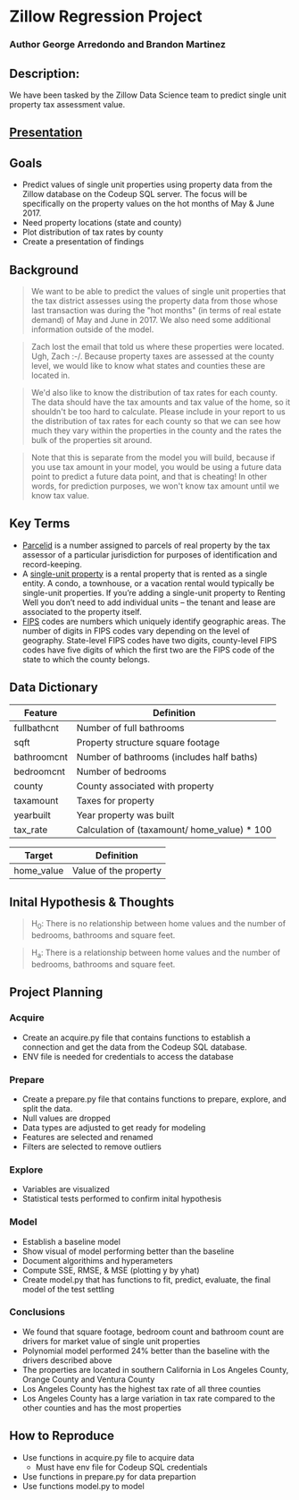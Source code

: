 # Zillow Regression Project

### Author George Arredondo and Brandon Martinez

## Description:
We have been tasked by the Zillow Data Science team to predict single unit property tax assessment value.

## [Presentation](https://docs.google.com/presentation/d/1XwEc7GxdozKnsY7TqcAs4Y_XU2s4Ca3u8k2RCIxQwG4/edit?ts=5f7e0736#slide=id.p)

## Goals
- Predict values of single unit properties using property data from the Zillow database on the Codeup SQL server. The focus will be specifically on the property values on the hot months of May & June 2017.
- Need property locations (state and county)
- Plot distribution of tax rates by county
- Create a presentation of findings

## Background
> We want to be able to predict the values of single unit properties that the tax district assesses using the property data from those whose last transaction was during the "hot months" (in terms of real estate demand) of May and June in 2017. We also need some additional information outside of the model.

> Zach lost the email that told us where these properties were located. Ugh, Zach :-/. Because property taxes are assessed at the county level, we would like to know what states and counties these are located in.

> We'd also like to know the distribution of tax rates for each county.
The data should have the tax amounts and tax value of the home, so it shouldn't be too hard to calculate. Please include in your report to us the distribution of tax rates for each county so that we can see how much they vary within the properties in the county and the rates the bulk of the properties sit around.

> Note that this is separate from the model you will build, because if you use tax amount in your model, you would be using a future data point to predict a future data point, and that is cheating! In other words, for prediction purposes, we won't know tax amount until we know tax value.

## Key Terms
- [Parcelid](https://en.wikipedia.org/wiki/Assessor%27s_parcel_number) is a number assigned to parcels of real property by the tax assessor of a particular jurisdiction for purposes of identification and record-keeping.
- A [single-unit property](https://help.rentingwell.com/article/multi-unit-vs-single-unit/) is a rental property that is rented as a single entity. A condo, a townhouse, or a vacation rental would typically be single-unit properties. If you’re adding a single-unit property to Renting Well you don’t need to add individual units – the tenant and lease are associated to the property itself.
- [FIPS](https://transition.fcc.gov/oet/info/maps/census/fips/fips.txt#:~:text=FIPS%20codes%20are%20numbers%20which,to%20which%20the%20county%20belongs.) codes are numbers which uniquely identify geographic areas. The number of digits in FIPS codes vary depending on the level of geography. State-level FIPS codes have two digits, county-level FIPS codes have five digits of which the first two are the FIPS code of the state to which the county belongs.

## Data Dictionary
| Feature | Definition |
| --- | --- |
| fullbathcnt | Number of full bathrooms |
| sqft | Property structure square footage |
| bathroomcnt | Number of bathrooms (includes half baths) |
| bedroomcnt | Number of bedrooms |
| county | County associated with property |
| taxamount | Taxes for property |
| yearbuilt | Year property was built |
| tax_rate | Calculation of (taxamount/ home_value) * 100 | 

| Target | Definition |
| --- | --- |
| home_value | Value of the property |

## Inital Hypothesis & Thoughts
> H<sub>0</sub>: There is no relationship between home values and the number of bedrooms, bathrooms and square feet.

> H<sub>a</sub>: There is a relationship between home values and the number of bedrooms, bathrooms and square feet.

## Project Planning

### Acquire
- Create an acquire.py file that contains functions to establish a connection and get the data from the Codeup SQL database.
- ENV file is needed for credentials to access the database

### Prepare
- Create a prepare.py file that contains functions to prepare, explore, and split the data. 
- Null values are dropped
- Data types are adjusted to get ready for modeling
- Features are selected and renamed
- Filters are selected to remove outliers

### Explore
- Variables are visualized
- Statistical tests performed to confirm inital hypothesis

### Model
- Establish a baseline model
- Show visual of model performing better than the baseline
- Document algorithims and hyperameters
- Compute SSE, RMSE, & MSE (plotting y by yhat)
- Create model.py that has functions to fit, predict, evaluate, the final model of the test settling

### Conclusions
- We found that square footage, bedroom count and bathroom count are drivers for market value of single unit properties
- Polynomial model performed 24% better than the baseline with the drivers described above
- The properties are located in southern California in Los Angeles County, Orange County and Ventura County
- Los Angeles County has the highest tax rate of all three counties 
- Los Angeles County has a large variation in tax rate compared to the other counties and has the most properties

## How to Reproduce 
- Use functions in acquire.py file to acquire data
    * Must have env file for Codeup SQL credentials 
- Use functions in prepare.py for data prepartion
- Use functions model.py to model